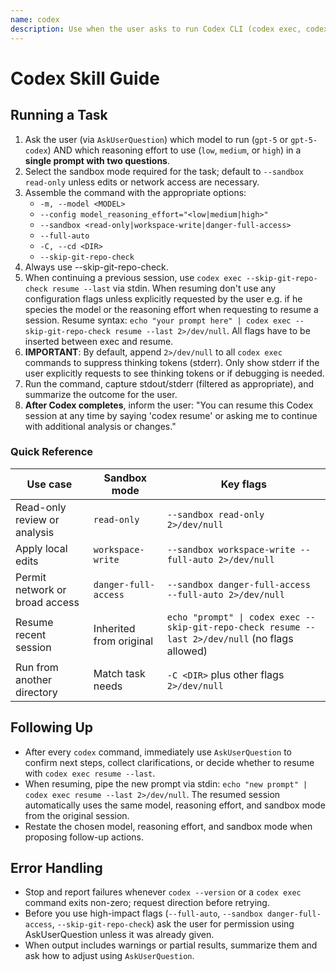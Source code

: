 ```yaml
---
name: codex
description: Use when the user asks to run Codex CLI (codex exec, codex resume) or references OpenAI Codex for code analysis, refactoring, or automated editing
---
```


# Codex Skill Guide

## Running a Task
1. Ask the user (via `AskUserQuestion`) which model to run (`gpt-5` or `gpt-5-codex`) AND which reasoning effort to use (`low`, `medium`, or `high`) in a **single prompt with two questions**.
2. Select the sandbox mode required for the task; default to `--sandbox read-only` unless edits or network access are necessary.
3. Assemble the command with the appropriate options:
   - `-m, --model <MODEL>`
   - `--config model_reasoning_effort="<low|medium|high>"`
   - `--sandbox <read-only|workspace-write|danger-full-access>`
   - `--full-auto`
   - `-C, --cd <DIR>`
   - `--skip-git-repo-check`
3. Always use --skip-git-repo-check.
4. When continuing a previous session, use `codex exec --skip-git-repo-check resume --last` via stdin. When resuming don't use any configuration flags unless explicitly requested by the user e.g. if he species the model or the reasoning effort when requesting to resume a session. Resume syntax: `echo "your prompt here" | codex exec --skip-git-repo-check resume --last 2>/dev/null`. All flags have to be inserted between exec and resume.
5. **IMPORTANT**: By default, append `2>/dev/null` to all `codex exec` commands to suppress thinking tokens (stderr). Only show stderr if the user explicitly requests to see thinking tokens or if debugging is needed.
6. Run the command, capture stdout/stderr (filtered as appropriate), and summarize the outcome for the user.
7. **After Codex completes**, inform the user: "You can resume this Codex session at any time by saying 'codex resume' or asking me to continue with additional analysis or changes."

### Quick Reference
| Use case | Sandbox mode | Key flags |
| --- | --- | --- |
| Read-only review or analysis | `read-only` | `--sandbox read-only 2>/dev/null` |
| Apply local edits | `workspace-write` | `--sandbox workspace-write --full-auto 2>/dev/null` |
| Permit network or broad access | `danger-full-access` | `--sandbox danger-full-access --full-auto 2>/dev/null` |
| Resume recent session | Inherited from original | `echo "prompt" \| codex exec --skip-git-repo-check resume --last 2>/dev/null` (no flags allowed) |
| Run from another directory | Match task needs | `-C <DIR>` plus other flags `2>/dev/null` |

## Following Up
- After every `codex` command, immediately use `AskUserQuestion` to confirm next steps, collect clarifications, or decide whether to resume with `codex exec resume --last`.
- When resuming, pipe the new prompt via stdin: `echo "new prompt" | codex exec resume --last 2>/dev/null`. The resumed session automatically uses the same model, reasoning effort, and sandbox mode from the original session.
- Restate the chosen model, reasoning effort, and sandbox mode when proposing follow-up actions.

## Error Handling
- Stop and report failures whenever `codex --version` or a `codex exec` command exits non-zero; request direction before retrying.
- Before you use high-impact flags (`--full-auto`, `--sandbox danger-full-access`, `--skip-git-repo-check`) ask the user for permission using AskUserQuestion unless it was already given.
- When output includes warnings or partial results, summarize them and ask how to adjust using `AskUserQuestion`.
